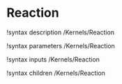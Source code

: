 <!-- MOOSE Documentation Stub: Remove this when content is added. -->

# Reaction
!syntax description /Kernels/Reaction

!syntax parameters /Kernels/Reaction

!syntax inputs /Kernels/Reaction

!syntax children /Kernels/Reaction
